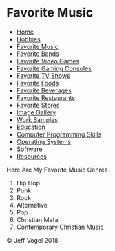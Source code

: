 <head>
		<link href="styles/Website About Me - main.md" rel="stylesheet"/>
	</head>
	<body onload="FavoriteMusicProcess()">
		<div class = "header">
			<h1>Favorite Music</h1>
		</div>
		<div class="nav">
			<ul>
				<li><a href="Website About Me - Main.html">Home</a></li>
				<li><a href="Website About Me - Hobbies.html">Hobbies</a></li>
				<li><a href="Website About Me - Favorite Music.html">Favorite Music</a></li>
				<li><a href="Website About Me - Favorite Bands.html">Favorite Bands</a></li>
				<li><a href="Website About Me - Favorite Video Games.html">Favorite Video Games</a></li>
				<li><a href="Website About Me - Favorite Gaming Consoles.html">Favorite Gaming Consoles</a></li>
				<li><a href="Website About Me - Favorite TV Shows.html">Favorite TV Shows</a></li>
				<li><a href="Website About Me - Favorite Foods.html">Favorite Foods</a></li>
				<li><a href="Website About Me - Favorite Beverages.html">Favorite Beverages</a></li>
				<li><a href="Website About Me - Favorite Restaurants.html">Favorite Restaurants</a></li>
				<li><a href="Website About Me - Favorite Stores.html">Favorite Stores</a></li>
				<li><a href="Website About Me - Image Gallery.html">Image Gallery</a></li>
				<li><a href="Website About Me - Work Samples.html">Work Samples</a></li>
				<li><a href="Website About Me - Education.html">Education</a></li>
				<li><a href="Website About Me - Computer Programming Skills.html">Computer Programming Skills</a></li>
				<li><a href="Website About Me - Operating Systems.html">Operating Systems</a></li>
				<li><a href="Website About Me - Software.html">Software</a></li>
				<li><a href="Website About Me - Resources.html">Resources</a></li>
			</ul>
		</div>
		<div class = "content">
			<p>Here Are My Favorite Music Genres</p>
			<div id="myFavoriteMusicDivElement">
				<ol>
					<li>Hip Hop</li>
					<li>Punk</li>
					<li>Rock</li>
					<li>Alternative</li>
					<li>Pop</li>
					<li>Christian Metal</li>
					<li>Contemporary Christian Music</li>
				</ol>
			</div>
		</div>
		<div class = "footer">
			<p>&copy; Jeff Vogel 2018</p>
		</div>
	</body>
